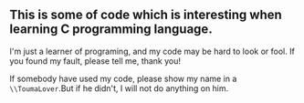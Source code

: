 ## This is some of code which is interesting when learning C programming language.

I'm just a learner of programing, and my code may be hard to look or fool.
If you found my fault, please tell me, thank you! 


If somebody have used my code, please show my name in a `\\ToumaLover`.But if he didn't, I will not do anything on him.




